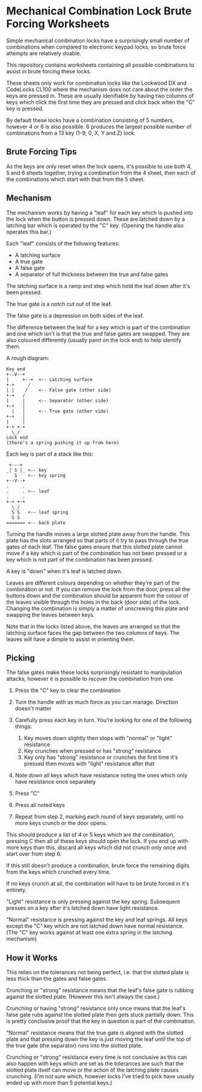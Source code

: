  Mechanical Combination Lock Brute Forcing Worksheets
======================================================

Simple mechanical combination locks have a surprisingly small number of combinations when compared to electronic keypad locks, so brute force attempts are relatively doable.

This repository contains worksheets containing all possible combinations to assist in brute forcing these locks.

These sheets only work for combination locks like the Lockwood DX and CodeLocks CL100 where the mechanism does not care about the order the keys are pressed in. These are usually idenifiable by having two columns of keys which click the first time they are pressed and click back when the "C" key is pressed.

By default these locks have a combination consisting of 5 numbers, however 4 or 6 is also possible. 6 produces the largest possible number of combinations from a 13 key (1-9, 0, X, Y and Z) lock.


 Brute Forcing Tips
--------------------

As the keys are only reset when the lock opens, it's possible to use both 4, 5 and 6 sheets together, trying a combination from the 4 sheet, then each of the combinations which start with that from the 5 sheet.


 Mechanism
-----------

The mechanism works by having a "leaf" for each key which is pushed into the lock when the button is pressed down. These are latched down by a latching bar which is operated by the "C" key. (Opening the handle also operates this bar.)

Each "leaf" consists of the following features:
 - A latching surface
 - A true gate
 - A false gate
 - A separator of full thickness between the true and false gates

The latching surface is a ramp and step which hold the leaf down after it's been pressed.

The true gate is a notch cut out of the leaf.

The false gate is a depression on both sides of the leaf.

The difference between the leaf for a key which is part of the combination and one which isn't is that the true and false gates are swapped. They are also coloured differently (usually paint on the lock end) to help identify them.

A rough diagram:

```
Key end
+--V--+
|     +--+  <-- Latching surface
+-+     /
| |    /    <-- False gate (other side)
+-+   /
|     |     <-- Separator (other side)
+-+   |
  |   |     <-- True gate (other side)
+-+   |
|     |
+-+ +-+
  \_/
Lock end
(there's a spring pushing it up from here)
```

Each key is part of a stack like this:

```
 +---+
_| S |_ <-- key
   S    <-- key spring
+--V--+
.     .
.     . <-- leaf
.     .
+-+ +-+
  \_/
  S S   <-- leaf spring
  S S
======= <-- back plate
```

Turning the handle moves a large slotted plate away from the handle. This plate has the slots arranged so that parts of it try to pass through the true gates of each leaf. The false gates ensure that this slotted plate cannot move if a key which is part of the combination has not been pressed or a key which is not part of the combination has been pressed.

A key is "down" when it's leaf is latched down.

Leaves are different colours depending on whether they're part of the combination or not. If you can remove the lock from the door, press all the buttons down and the combination should be apparent from the colour of the leaves visible through the holes in the back (door side) of the lock. Changing the combination is simply a matter of unscrewing this plate and swapping the leaves between keys.

Note that in the locks listed above, the leaves are arranged so that the latching surface faces the gap between the two columns of keys. The leaves will have a dimple to assist in orienting them.


 Picking
---------

The false gates make these locks surprisingly resistant to manipulation attacks, however it is possible to recover the combination from one.

1. Press the "C" key to clear the combination
2. Turn the handle with as much force as you can manage. Direction doesn't matter
3. Carefully press each key in turn. You're looking for one of the following things:

   1. Key moves down slightly then stops with "normal" or "light" resistance
   2. Key crunches when pressed or has "strong" resistance
   3. Key only has "strong" resistance or crunches the first time it's pressed then moves with "light" resistance after that

4. Note down all keys which have resistance noting the ones which only have resistance once separately
5. Press "C"
6. Press all noted keys
7. Repeat from step 2, marking each round of keys separately, until no more keys crunch or the door opens.

This should produce a list of 4 or 5 keys which are the combination, pressing C then all of these keys should open the lock. If you end up with more keys than this, discard all keys which did not crunch only once and start over from step 6.

If this still doesn't produce a combination, brute force the remaining digits from the keys which crunched every time.

If no keys crunch at all, the combination will have to be brute forced in it's entirety.

"Light" resistance is only pressing against the key spring. Subsequent presses on a key after it's latched down have light resistance.

"Normal" resistance is pressing against the key and leaf springs. All keys except the "C" key which are not latched down have normal resistance. (The "C" key works against at least one extra spring in the latching mechanism)


 How it Works
--------------

This relies on the tolerances not being perfect, i.e. that the slotted plate is less thick than the gates and false gates.

Crunching or "strong" resistance means that the leaf's false gate is rubbing against the slotted plate. (However this isn't always the case.)

Crunching or having "strong" resistance only once means that the leaf's false gate rubs against the slotted plate then gets stuck partially down. This is pretty conclusive proof that the key in question is part of the combination.

"Normal" resistance means that the true gate is aligned with the slotted plate and that pressing down the key is just moving the leaf until the top of the true gate (the separator) runs into the slotted plate.

Crunching or "strong" resistance every time is not conclusive as this can also happen with keys which are set as the tolerances are such that the slotted plate itself can move or the action of the latching plate causes crunching. (I'm not sure which, however locks I've tried to pick have usually ended up with more than 5 potential keys.)
